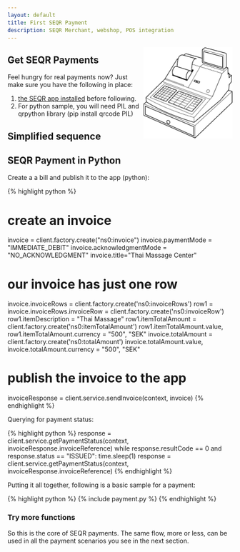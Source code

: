```yaml
---
layout: default
title: First SEQR Payment
description: SEQR Merchant, webshop, POS integration
---
```


<img src="/assets/images/cash_register_bw.png" align="right" width="200px"/>

## Get SEQR Payments

Feel hungry for real payments now? Just make sure you have the following in place:
1. [the SEQR app installed](../app/) before following.
2. For python sample, you will need PIL and qrpython library (pip install qrcode PIL)

## Simplified sequence

<script src="/assets/javascripts/raphael-min.js">
</script>
<script src="/assets/javascripts/underscore-min.js">
</script>
<script src="/assets/javascripts/sequence-diagram-min.js">
</script>

<div id="diagram">
</div>
<script>
  var diagram = Diagram.parse(
    "Cashregister->SEQR: sendInvoice\n" + 
    "Cashregister->SEQR: poll customer actions\n" +
    "SEQR->Cashregister: wait until you get PAID\n" +
    "App->SEQR: ask for invoice at QR-code\n" +
    "SEQR->App: retry until you get SUCCESS\n" +
    "App->SEQR: payment\n"+
    "SEQR->Cashregister: PAID (payment cleared)\n"+
    "SEQR->App: Done (show receipt)\n"
  );
  diagram.drawSVG("diagram", {theme: 'hand'});
</script>

## SEQR Payment in Python

Create a a bill and publish it to the app (python): 

{% highlight python %}
# create an invoice
invoice = client.factory.create("ns0:invoice")
invoice.paymentMode = "IMMEDIATE_DEBIT"
invoice.acknowledgmentMode = "NO_ACKNOWLEDGMENT"
invoice.title="Thai Massage Center"
# our invoice has just one row
invoice.invoiceRows = client.factory.create('ns0:invoiceRows')
row1 = invoice.invoiceRows.invoiceRow = client.factory.create('ns0:invoiceRow')
row1.itemDescription = "Thai Massage"
row1.itemTotalAmount = client.factory.create('ns0:itemTotalAmount')
row1.itemTotalAmount.value, row1.itemTotalAmount.currency = "500", "SEK"
invoice.totalAmount = client.factory.create('ns0:totalAmount')
invoice.totalAmount.value, invoice.totalAmount.currency = "500", "SEK"
# publish the invoice to the app
invoiceResponse = client.service.sendInvoice(context, invoice)
{% endhighlight %}

Querying for payment status:

{% highlight python %}
response = client.service.getPaymentStatus(context,
            invoiceResponse.invoiceReference)
while response.resultCode == 0 and response.status == "ISSUED":
    time.sleep(1)
    response = client.service.getPaymentStatus(context,
                invoiceResponse.invoiceReference)
{% endhighlight %}

Putting it all together, following is a basic sample for a payment:

{% highlight python %}
{% include payment.py %}
{% endhighlight %}
 
### Try more functions
So this is the core of SEQR payments. The same flow, more or less, can be used
in all the payment scenarios you see in the next section.
